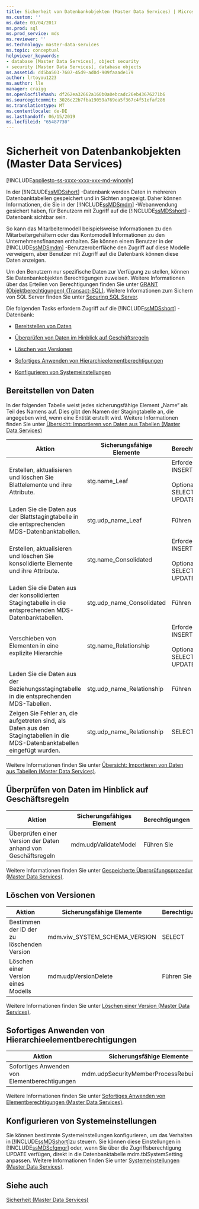 ```yaml
---
title: Sicherheit von Datenbankobjekten (Master Data Services) | Microsoft-Dokumentation
ms.custom: ''
ms.date: 03/04/2017
ms.prod: sql
ms.prod_service: mds
ms.reviewer: ''
ms.technology: master-data-services
ms.topic: conceptual
helpviewer_keywords:
- database [Master Data Services], object security
- security [Master Data Services], database objects
ms.assetid: dd5ba503-7607-45d9-ad0d-909faaade179
author: lrtoyou1223
ms.author: lle
manager: craigg
ms.openlocfilehash: df262ea32662a160b0a0ebcadc26eb43676271b6
ms.sourcegitcommit: 3026c22b7fba19059a769ea5f367c4f51efaf286
ms.translationtype: MT
ms.contentlocale: de-DE
ms.lasthandoff: 06/15/2019
ms.locfileid: "65487730"
---
```

# <a name="database-object-security-master-data-services"></a>Sicherheit von Datenbankobjekten (Master Data Services)

[!INCLUDE[appliesto-ss-xxxx-xxxx-xxx-md-winonly](../includes/appliesto-ss-xxxx-xxxx-xxx-md-winonly.md)]

  In der [!INCLUDE[ssMDSshort](../includes/ssmdsshort-md.md)] -Datenbank werden Daten in mehreren Datenbanktabellen gespeichert und in Sichten angezeigt. Daher können Informationen, die Sie in der [!INCLUDE[ssMDSmdm](../includes/ssmdsmdm-md.md)] -Webanwendung gesichert haben, für Benutzern mit Zugriff auf die [!INCLUDE[ssMDSshort](../includes/ssmdsshort-md.md)] -Datenbank sichtbar sein.  
  
 So kann das Mitarbeitermodell beispielsweise Informationen zu den Mitarbeitergehältern oder das Kontomodell Informationen zu den Unternehmensfinanzen enthalten. Sie können einem Benutzer in der [!INCLUDE[ssMDSmdm](../includes/ssmdsmdm-md.md)] -Benutzeroberfläche den Zugriff auf diese Modelle verweigern, aber Benutzer mit Zugriff auf die Datenbank können diese Daten anzeigen.  
  
 Um den Benutzern nur spezifische Daten zur Verfügung zu stellen, können Sie Datenbankobjekten Berechtigungen zuweisen. Weitere Informationen über das Erteilen von Berechtigungen finden Sie unter [GRANT (Objektberechtigungen) &#40;Transact-SQL&#41;](../t-sql/statements/grant-object-permissions-transact-sql.md). Weitere Informationen zum Sichern von SQL Server finden Sie unter [Securing SQL Server](../relational-databases/security/securing-sql-server.md).  
  
 Die folgenden Tasks erfordern Zugriff auf die [!INCLUDE[ssMDSshort](../includes/ssmdsshort-md.md)] -Datenbank:  
  
-   [Bereitstellen von Daten](#Staging)  
  
-   [Überprüfen von Daten im Hinblick auf Geschäftsregeln](#rules)  
  
-   [Löschen von Versionen](#Versions)  
  
-   [Sofortiges Anwenden von Hierarchieelementberechtigungen](#Hierarchy)  
  
-   [Konfigurieren von Systemeinstellungen](#SysSettings)  
  
##  <a name="Staging"></a> Bereitstellen von Daten  
 In der folgenden Tabelle weist jedes sicherungsfähige Element „Name“ als Teil des Namens auf. Dies gibt den Namen der Stagingtabelle an, die angegeben wird, wenn eine Entität erstellt wird. Weitere Informationen finden Sie unter [Übersicht: Importieren von Daten aus Tabellen &#40;Master Data Services&#41;](../master-data-services/overview-importing-data-from-tables-master-data-services.md)  
  
|Aktion|Sicherungsfähige Elemente|Berechtigungen|  
|------------|----------------|-----------------|  
|Erstellen, aktualisieren und löschen Sie Blattelemente und ihre Attribute.|stg.name_Leaf|Erforderlich: INSERT<br /><br /> Optional: SELECT und UPDATE|  
|Laden Sie die Daten aus der Blattstagingtabelle in die entsprechenden MDS-Datenbanktabellen.|stg.udp_name_Leaf|Führen Sie|  
|Erstellen, aktualisieren und löschen Sie konsolidierte Elemente und ihre Attribute.|stg.name_Consolidated|Erforderlich: INSERT<br /><br /> Optional: SELECT und UPDATE|  
|Laden Sie die Daten aus der konsolidierten Stagingtabelle in die entsprechenden MDS-Datenbanktabellen.|stg.udp_name_Consolidated|Führen Sie|  
|Verschieben von Elementen in eine explizite Hierarchie|stg.name_Relationship|Erforderlich: INSERT<br /><br /> Optional: SELECT und UPDATE|  
|Laden Sie die Daten aus der Beziehungsstagingtabelle in die entsprechenden MDS-Tabellen.|stg.udp_name_Relationship|Führen Sie|  
|Zeigen Sie Fehler an, die aufgetreten sind, als Daten aus den Stagingtabellen in die MDS-Datenbanktabellen eingefügt wurden.|stg.udp_name_Relationship|SELECT|  
  
 Weitere Informationen finden Sie unter [Übersicht: Importieren von Daten aus Tabellen &#40;Master Data Services&#41;](../master-data-services/overview-importing-data-from-tables-master-data-services.md).  
  
##  <a name="rules"></a> Überprüfen von Daten im Hinblick auf Geschäftsregeln  
  
|Aktion|Sicherungsfähiges Element|Berechtigungen|  
|------------|---------------|-----------------|  
|Überprüfen einer Version der Daten anhand von Geschäftsregeln|mdm.udpValidateModel|Führen Sie|  
  
 Weitere Informationen finden Sie unter [Gespeicherte Überprüfungsprozedur &#40;Master Data Services&#41;](../master-data-services/validation-stored-procedure-master-data-services.md).  
  
##  <a name="Versions"></a> Löschen von Versionen  
  
|Aktion|Sicherungsfähige Elemente|Berechtigungen|  
|------------|----------------|-----------------|  
|Bestimmen der ID der zu löschenden Version|mdm.viw_SYSTEM_SCHEMA_VERSION|SELECT|  
|Löschen einer Version eines Modells|mdm.udpVersionDelete|Führen Sie|  
  
 Weitere Informationen finden Sie unter [Löschen einer Version &#40;Master Data Services&#41;](../master-data-services/delete-a-version-master-data-services.md).  
  
##  <a name="Hierarchy"></a> Sofortiges Anwenden von Hierarchieelementberechtigungen  
  
|Aktion|Sicherungsfähige Elemente|Berechtigungen|  
|------------|----------------|-----------------|  
|Sofortiges Anwenden von Elementberechtigungen|mdm.udpSecurityMemberProcessRebuildModel|Führen Sie|  
  
 Weitere Informationen finden Sie unter [Sofortiges Anwenden von Elementberechtigungen &#40;Master Data Services&#41;](../master-data-services/immediately-apply-member-permissions-master-data-services.md).  
  
##  <a name="SysSettings"></a> Konfigurieren von Systemeinstellungen  
 Sie können bestimmte Systemeinstellungen konfigurieren, um das Verhalten in [!INCLUDE[ssMDSshort](../includes/ssmdsshort-md.md)]zu steuern. Sie können diese Einstellungen in [!INCLUDE[ssMDScfgmgr](../includes/ssmdscfgmgr-md.md)] oder, wenn Sie über die Zugriffsberechtigung UPDATE verfügen, direkt in die Datenbanktabelle mdm.tblSystemSetting anpassen. Weitere Informationen finden Sie unter [Systemeinstellungen &#40;Master Data Services&#41;](../master-data-services/system-settings-master-data-services.md).  
  
## <a name="see-also"></a>Siehe auch  
 [Sicherheit &#40;Master Data Services&#41;](../master-data-services/security-master-data-services.md)  
  
  

